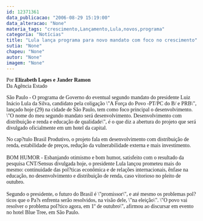 ```yaml
---
id: 12371361
data_publicacao: "2006-08-29 15:19:00"
data_alteracao: "None"
materia_tags: "crescimento,Lançamento,Lula,novos,programa"
categoria: "Notícias"
title: "Lula lança programa para novo mandato com foco no crescimento"
sutia: "None"
chapeu: "None"
autor: "None"
imagem: "None"
---
```

<p><P><FONT face=Verdana>Por</FONT><FONT face=Verdana><B> Elizabeth Lopes e Jander Ramon<BR></B>Da Agência Estado</FONT></P></p>
<p><P><FONT face=Verdana>São Paulo - O programa de Governo do eventual segundo mandato do presidente Luiz Inácio Lula da Silva, candidato pela coligação \"A Força do Povo -PT/PC do B/ e PRB\", lançado hoje (29) na cidade de São Paulo, tem como foco principal o desenvolvimento. \"O nome do meu segundo mandato será desenvolvimento. </FONT><FONT face=Verdana>Desenvolvimento com distribuição e renda e educação de qualidade\", é o que diz a abertura do projeto que será divulgado oficialmente em um hotel da capital. </FONT></P></p>
<p><P><FONT face=Verdana>No cap?tulo Brasil Produtivo, o projeto fala em desenvolvimento com distribuição de renda, estabilidade de preços, redução da vulnerabilidade externa e mais investimento.<BR><BR>BOM HUMOR - Esbanjando otimismo e bom humor, satisfeito com o resultado da pesquisa CNT/Sensus divulgada hoje, o presidente Lula lançou prometeu mais do mesmo: continuidade das pol?ticas econômica e de relações internacionais, ênfase na educação, no desenvolvimento e distribuição de renda, caso vitorioso no pleito de outubro.<BR><BR>Segundo o presidente, o futuro do Brasil é \"promissor\", e até mesmo os problemas pol?ticos que o Pa?s enfrenta serão resolvidos, na visão dele, \"na eleição\". \"O povo vai resolver o problema pol?tico agora, em 1º de outubro\", afirmou ao discursar em evento no hotel Blue Tree, em São Paulo.</FONT></P> </p>
